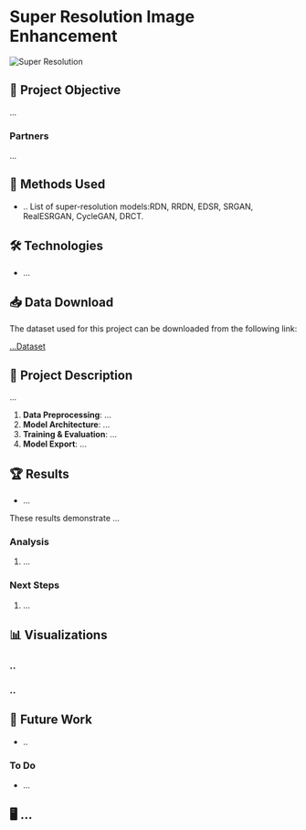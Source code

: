 # Super Resolution Image Enhancement

![Super Resolution](img/...)

## 🎯 Project Objective
...

### Partners
...

## 🔬 Methods Used
- ..
List of super-resolution models:RDN, RRDN, EDSR, SRGAN, RealESRGAN, CycleGAN, DRCT.

## 🛠️ Technologies
- ...


## 📥 Data Download

The dataset used for this project can be downloaded from the following link:

[...Dataset](...)


## 📝 Project Description
...

1. **Data Preprocessing**: ...
2. **Model Architecture**: ...
3. **Training & Evaluation**: ...
4. **Model Export**: ...

## 🏆 Results
- ...

These results demonstrate ...

### Analysis
1. ...

### Next Steps
1. ...

## 📊 Visualizations

### ..

### ..
## 🚀 Future Work
- ..

### To Do
- ...

## 🖥️ ...

